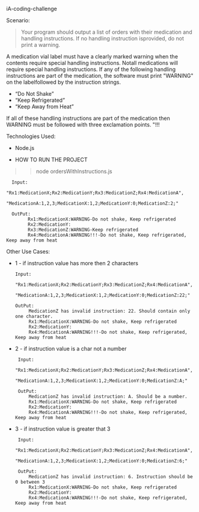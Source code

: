  iA-coding-challenge
 
 Scenario:

 > Your program should output a list of orders with their medication and handling instructions. If no handling instruction isprovided, do not print a warning.

A medication vial label must have a clearly marked warning when the contents require special handling instructions. Notall medications will require special handling instructions.
If any of the following handling instructions are part of the medication, the software must print "WARNING" on the labelfollowed by the instruction strings.

* “Do Not Shake”
* “Keep Refrigerated”
* “Keep Away from Heat”

If all of these handling instructions are part of the medication then WARNING must be followed with three exclamation points. "!!!


Technologies Used:

* Node.js

*  HOW TO RUN THE PROJECT 
 >> node ordersWithInstructions.js

      Input: 
           "Rx1:MedicationX;Rx2:MedicationY;Rx3:MedicationZ;Rx4:MedicationA",
           "MedicationA:1,2,3;MedicationX:1,2;MedicationY:0;MedicationZ:2;"

      OutPut:
            Rx1:MedicationX:WARNING-Do not shake, Keep refrigerated
            Rx2:MedicationY:
            Rx3:MedicationZ:WARNING-Keep refrigerated
            Rx4:MedicationA:WARNING!!!-Do not shake, Keep refrigerated, Keep away from heat


Other Use Cases:
 * 1 - if instruction value has more then 2 characters 

       Input: 
           "Rx1:MedicationX;Rx2:MedicationY;Rx3:MedicationZ;Rx4:MedicationA",
           "MedicationA:1,2,3;MedicationX:1,2;MedicationY:0;MedicationZ:22;"

       OutPut:
            MedicationZ has invalid instruction: 22. Should contain only one character.
            Rx1:MedicationX:WARNING-Do not shake, Keep refrigerated
            Rx2:MedicationY:
            Rx4:MedicationA:WARNING!!!-Do not shake, Keep refrigerated, Keep away from heat


 * 2 - if instruction value is a char not a number 

        Input: 
           "Rx1:MedicationX;Rx2:MedicationY;Rx3:MedicationZ;Rx4:MedicationA",
           "MedicationA:1,2,3;MedicationX:1,2;MedicationY:0;MedicationZ:A;"

        OutPut:
            MedicationZ has invalid instruction: A. Should be a number.
            Rx1:MedicationX:WARNING-Do not shake, Keep refrigerated
            Rx2:MedicationY:
            Rx4:MedicationA:WARNING!!!-Do not shake, Keep refrigerated, Keep away from heat

 * 3 - if instruction value is greater that 3 

        Input: 
           "Rx1:MedicationX;Rx2:MedicationY;Rx3:MedicationZ;Rx4:MedicationA",
           "MedicationA:1,2,3;MedicationX:1,2;MedicationY:0;MedicationZ:6;"

        OutPut:
            MedicationZ has invalid instruction: 6. Instruction should be 0 between 3
            Rx1:MedicationX:WARNING-Do not shake, Keep refrigerated
            Rx2:MedicationY:
            Rx4:MedicationA:WARNING!!!-Do not shake, Keep refrigerated, Keep away from heat         
